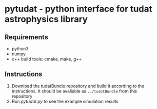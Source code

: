 # pytudat - python interface for tudat astrophysics library

## Requirements
* python3
* numpy
* c++ build tools: cmake, make, g++

## Instructions
1. Download the tudatBundle repository and build it according to the instructions. It should be avaliable as `../tudatBundle` from this repository
2. Run *pytudat.py* to see the example simulation results
